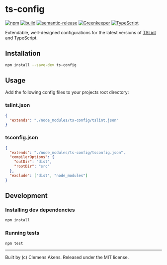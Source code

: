 # ts-config

[![npm][0]][1]
[![build][2]][3]
[![semantic-release][4]][5]
[![Greenkeeper][6]][7]
[![TypeScript][8]][9]

Extendable, well-designed configurations for the latest versions of [TSLint][10] and [TypeScript][9].

## Installation

```sh
npm install --save-dev ts-config
```

## Usage

Add the following config files to your projects root directory:

### tslint.json

```json
{
  "extends": "./node_modules/ts-config/tslint.json"
}
```

### tsconfig.json

```json
{
  "extends": "./node_modules/ts-config/tsconfig.json",
  "compilerOptions": {
    "outDir": "dist",
    "rootDir": "src"
  },
  "exclude": ["dist", "node_modules"]
}
```

## Development

### Installing dev dependencies

```sh
npm install
```

### Running tests

```sh
npm test
```

---
Built by (c) Clemens Akens. Released under the MIT license.

[0]: https://img.shields.io/npm/v/ts-config.svg?maxAge=3600
[1]: https://www.npmjs.com/package/ts-config
[2]: https://travis-ci.org/clebert/ts-config.svg?branch=master
[3]: https://travis-ci.org/clebert/ts-config
[4]: https://img.shields.io/badge/%20%20%F0%9F%93%A6%F0%9F%9A%80-semantic--release-e10079.svg
[5]: https://github.com/semantic-release/semantic-release
[6]: https://badges.greenkeeper.io/clebert/ts-config.svg
[7]: https://greenkeeper.io/
[8]: https://img.shields.io/badge/TypeScript-friendly-blue.svg
[9]: http://www.typescriptlang.org/
[10]: https://github.com/palantir/tslint
